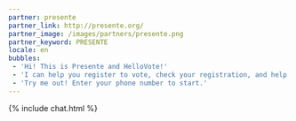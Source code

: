 ```yaml
---
partner: presente
partner_link: http://presente.org/
partner_image: /images/partners/presente.png
partner_keyword: PRESENTE
locale: en
bubbles:
 - 'Hi! This is Presente and HelloVote!'
 - 'I can help you register to vote, check your registration, and help your friends register.'
 - 'Try me out! Enter your phone number to start.'
---
```

{% include chat.html %}
